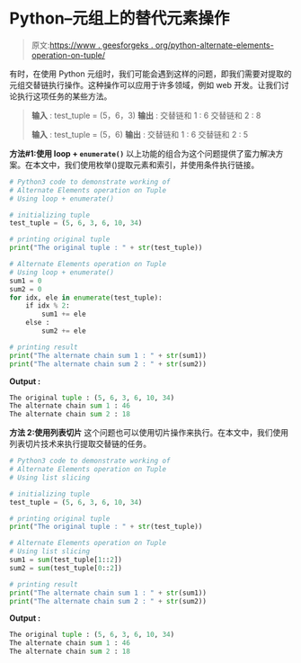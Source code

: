 # Python–元组上的替代元素操作

> 原文:[https://www . geesforgeks . org/python-alternate-elements-operation-on-tuple/](https://www.geeksforgeeks.org/python-alternate-elements-operation-on-tuple/)

有时，在使用 Python 元组时，我们可能会遇到这样的问题，即我们需要对提取的元组交替链执行操作。这种操作可以应用于许多领域，例如 web 开发。让我们讨论执行这项任务的某些方法。

> **输入** : test_tuple = (5，6，3)
> **输出** :
> 交替链和 1 : 6
> 交替链和 2 : 8
> 
> **输入** : test_tuple = (5，6)
> **输出** :
> 交替链和 1 : 6
> 交替链和 2 : 5

**方法#1:使用 loop + `enumerate()`**
以上功能的组合为这个问题提供了蛮力解决方案。在本文中，我们使用枚举()提取元素和索引，并使用条件执行链接。

```py
# Python3 code to demonstrate working of 
# Alternate Elements operation on Tuple
# Using loop + enumerate()

# initializing tuple
test_tuple = (5, 6, 3, 6, 10, 34)

# printing original tuple
print("The original tuple : " + str(test_tuple))

# Alternate Elements operation on Tuple
# Using loop + enumerate()
sum1 = 0
sum2 = 0
for idx, ele in enumerate(test_tuple):
    if idx % 2:
        sum1 += ele
    else :
        sum2 += ele

# printing result 
print("The alternate chain sum 1 : " + str(sum1))
print("The alternate chain sum 2 : " + str(sum2)) 
```

**Output :**

```py
The original tuple : (5, 6, 3, 6, 10, 34)
The alternate chain sum 1 : 46
The alternate chain sum 2 : 18

```

**方法 2:使用列表切片**
这个问题也可以使用切片操作来执行。在本文中，我们使用列表切片技术来执行提取交替链的任务。

```py
# Python3 code to demonstrate working of 
# Alternate Elements operation on Tuple
# Using list slicing

# initializing tuple
test_tuple = (5, 6, 3, 6, 10, 34)

# printing original tuple
print("The original tuple : " + str(test_tuple))

# Alternate Elements operation on Tuple
# Using list slicing
sum1 = sum(test_tuple[1::2])
sum2 = sum(test_tuple[0::2])

# printing result 
print("The alternate chain sum 1 : " + str(sum1))
print("The alternate chain sum 2 : " + str(sum2)) 
```

**Output :**

```py
The original tuple : (5, 6, 3, 6, 10, 34)
The alternate chain sum 1 : 46
The alternate chain sum 2 : 18

```